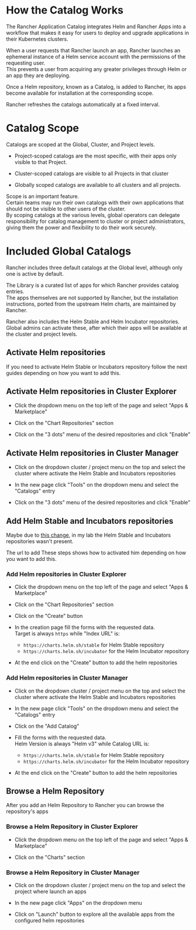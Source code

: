 # How the Catalog Works

The Rancher Application Catalog integrates Helm and Rancher Apps into a workflow that makes it easy for users to deploy and upgrade applications in their Kubernetes clusters.

When a user requests that Rancher launch an app, Rancher launches an ephemeral instance of a Helm service account with the permissions of the requesting user.  
This prevents a user from acquiring any greater privileges through Helm or an app they are deploying.

Once a Helm repository, known as a Catalog, is added to Rancher, its apps become available for installation at the corresponding scope.

Rancher refreshes the catalogs automatically at a fixed interval.

# Catalog Scope
Catalogs are scoped at the Global, Cluster, and Project levels.  

- Project-scoped catalogs are the most specific, with their apps only visible to that Project.  

- Cluster-scoped catalogs are visible to all Projects in that cluster

- Globally scoped catalogs are available to all clusters and all projects.

Scope is an important feature.  
Certain teams may run their own catalogs with their own applications that should not be visible to other users of the cluster.  
By scoping catalogs at the various levels, global operators can delegate responsibility for catalog management to cluster or project administrators, giving them the power and flexibility to do their work securely.

# Included Global Catalogs
Rancher includes three default catalogs at the Global level, although only one is active by default.

The Library is a curated list of apps for which Rancher provides catalog entries.  
The apps themselves are not supported by Rancher, but the installation instructions, ported from the upstream Helm charts, are maintained by Rancher.

Rancher also includes the Helm Stable and Helm Incubator repositories.  
Global admins can activate these, after which their apps will be available at the cluster and project levels.

## Activate Helm repositories
If you need to activate Helm Stable or Incubators repository follow the next guides depending on how you want to add this.

## Activate Helm repositories in Cluster Explorer

- Click the dropdown menu on the top left of the page and select "Apps & Marketplace"

- Click on the "Chart Repositories" section

- Click on the "3 dots" menu of the desired repositories and click "Enable"

## Activate Helm repositories in Cluster Manager

- Click on the dropdown cluster / project menu on the top and select the cluster where activate the Helm Stable and Incubators repositories

- In the new page click "Tools" on the dropdown menu and select the "Catalogs" entry

- Click on the "3 dots" menu of the desired repositories and click "Enable"

## Add Helm Stable and Incubators repositories
Maybe due to [this change](https://helm.sh/blog/new-location-stable-incubator-charts/), in my lab the Helm Stable and Incubators repositories wasn't present.  

The url to add
These steps shows how to activated him depending on how you want to add this.

### Add Helm repositories in Cluster Explorer
- Click the dropdown menu on the top left of the page and select "Apps & Marketplace"

- Click on the "Chart Repositories" section

- Click on the "Create" button


- In the creation page fill the forms with the requested data.  
Target is always `https` while "Index URL" is:
  - `https://charts.helm.sh/stable` for Helm Stable repository
  - `https://charts.helm.sh/incubator` for the Helm Incubator repository


- At the end click on the "Create" button to add the helm repositories

### Add Helm repositories in Cluster Manager

- Click on the dropdown cluster / project menu on the top and select the cluster where activate the Helm Stable and Incubators repositories

- In the new page click "Tools" on the dropdown menu and select the "Catalogs" entry

- Click on the "Add Catalog"


- Fill the forms with the requested data.  
Helm Version is always "Helm v3" while Catalog URL is:
  - `https://charts.helm.sh/stable` for Helm Stable repository
  - `https://charts.helm.sh/incubator` for the Helm Incubator repository

- At the end click on the "Create" button to add the helm repositories


## Browse a Helm Repository
After you add an Helm Repository to Rancher you can browse the repository's apps

### Browse a Helm Repository in Cluster Explorer

- Click the dropdown menu on the top left of the page and select "Apps & Marketplace"

- Click on the "Charts" section

### Browse a Helm Repository in Cluster Manager

- Click on the dropdown cluster / project menu on the top and select the project where launch an apps

- In the new page click "Apps" on the dropdown menu

- Click on "Launch" button to explore all the available apps from the configured helm repositories
